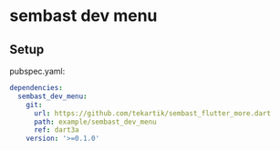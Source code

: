 # sembast dev menu

## Setup

pubspec.yaml:

```yaml
dependencies:
  sembast_dev_menu:
    git:
      url: https://github.com/tekartik/sembast_flutter_more.dart
      path: example/sembast_dev_menu
      ref: dart3a
    version: '>=0.1.0'
```

